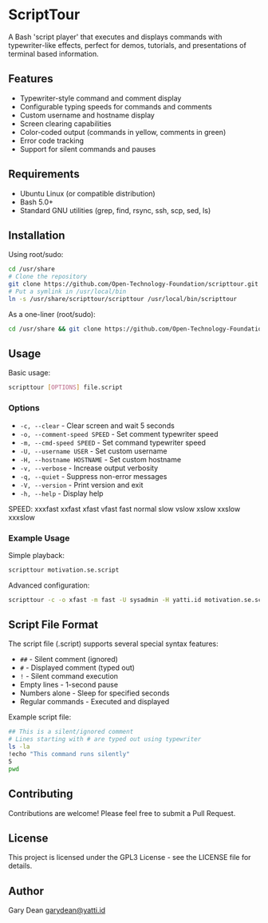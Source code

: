 # ScriptTour

A Bash 'script player' that executes and displays commands with typewriter-like effects, perfect for demos, tutorials, and presentations of terminal based information.

## Features

- Typewriter-style command and comment display
- Configurable typing speeds for commands and comments
- Custom username and hostname display
- Screen clearing capabilities
- Color-coded output (commands in yellow, comments in green)
- Error code tracking
- Support for silent commands and pauses

## Requirements

- Ubuntu Linux (or compatible distribution)
- Bash 5.0+
- Standard GNU utilities (grep, find, rsync, ssh, scp, sed, ls)

## Installation

Using root/sudo:

```bash
cd /usr/share
# Clone the repository
git clone https://github.com/Open-Technology-Foundation/scripttour.git
# Put a symlink in /usr/local/bin
ln -s /usr/share/scripttour/scripttour /usr/local/bin/scripttour
```

As a one-liner (root/sudo):

```bash
cd /usr/share && git clone https://github.com/Open-Technology-Foundation/scripttour.git && ln -s /usr/share/scripttour/scripttour /usr/local/bin/scripttour
```


## Usage

Basic usage:

```bash
scripttour [OPTIONS] file.script
```

### Options

- `-c, --clear` - Clear screen and wait 5 seconds
- `-o, --comment-speed SPEED` - Set comment typewriter speed
- `-m, --cmd-speed SPEED` - Set command typewriter speed
- `-U, --username USER` - Set custom username
- `-H, --hostname HOSTNAME` - Set custom hostname
- `-v, --verbose` - Increase output verbosity
- `-q, --quiet` - Suppress non-error messages
- `-V, --version` - Print version and exit
- `-h, --help` - Display help

SPEED: xxxfast xxfast xfast vfast fast normal slow vslow xslow xxslow xxxslow

### Example Usage

Simple playback:

```bash
scripttour motivation.se.script
```

Advanced configuration:

```bash
scripttour -c -o xfast -m fast -U sysadmin -H yatti.id motivation.se.script
```

## Script File Format

The script file (.script) supports several special syntax features:

- `##` - Silent comment (ignored)
- `#` - Displayed comment (typed out)
- `!` - Silent command execution
- Empty lines - 1-second pause
- Numbers alone - Sleep for specified seconds
- Regular commands - Executed and displayed

Example script file:

```bash
## This is a silent/ignored comment
# Lines starting with # are typed out using typewriter
ls -la
!echo "This command runs silently"
5
pwd

```

## Contributing

Contributions are welcome! Please feel free to submit a Pull Request.

## License

This project is licensed under the GPL3 License - see the LICENSE file for details.

## Author

Gary Dean garydean@yatti.id

